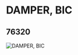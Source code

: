 # DAMPER, BIC
## 76320
![DAMPER, BIC](https://lc-www-live-s.legocdn.com/media/bricks/5/2/4142095.jpg)